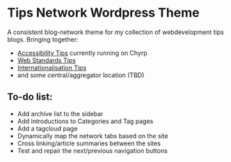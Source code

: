 Tips Network Wordpress Theme
============================

A consistent blog-network theme for my collection of webdevelopment tips
blogs. Bringing together:

* [Accessibility Tips](http://www.accessibilitytips.com/) currently running
  on Chyrp
* [Web Standards Tips](http://www.webstandardstips.com/)
* [Internationalisation Tips](http://www.internationalisationtips.com/)
* and some central/aggregator location (TBD)


To-do list:
-----------

* Add archive list to the sidebar
* Add introductions to Categories and Tag pages
* Add a tagcloud page
* Dynamically map the network tabs based on the site
* Cross linking/article summaries between the sites
* Test and repair the next/previous navigation buttons

